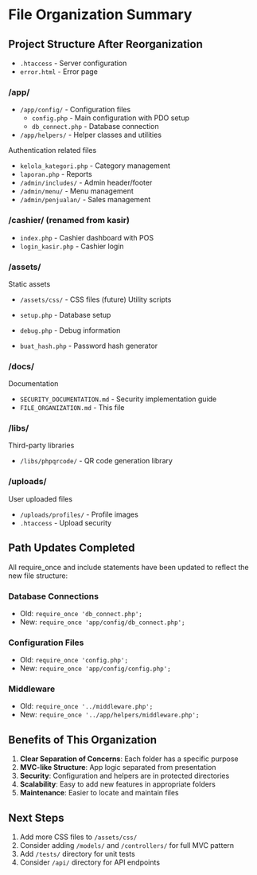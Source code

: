 # File Organization Summary

## Project Structure After Reorganization

- `.htaccess` - Server configuration
- `error.html` - Error page

### /app/

- `/app/config/` - Configuration files
  - `config.php` - Main configuration with PDO setup
  - `db_connect.php` - Database connection
- `/app/helpers/` - Helper classes and utilities

Authentication related files

- `kelola_kategori.php` - Category management
- `laporan.php` - Reports
- `/admin/includes/` - Admin header/footer
- `/admin/menu/` - Menu management
- `/admin/penjualan/` - Sales management

### /cashier/ (renamed from kasir)

- `index.php` - Cashier dashboard with POS
- `login_kasir.php` - Cashier login

### /assets/

Static assets

- `/assets/css/` - CSS files (future)
  Utility scripts

- `setup.php` - Database setup
- `debug.php` - Debug information
- `buat_hash.php` - Password hash generator

### /docs/

Documentation

- `SECURITY_DOCUMENTATION.md` - Security implementation guide
- `FILE_ORGANIZATION.md` - This file

### /libs/

Third-party libraries

- `/libs/phpqrcode/` - QR code generation library

### /uploads/

User uploaded files

- `/uploads/profiles/` - Profile images
- `.htaccess` - Upload security

## Path Updates Completed

All require_once and include statements have been updated to reflect the new file structure:

### Database Connections

- Old: `require_once 'db_connect.php';`
- New: `require_once 'app/config/db_connect.php';`

### Configuration Files

- Old: `require_once 'config.php';`
- New: `require_once 'app/config/config.php';`

### Middleware

- Old: `require_once '../middleware.php';`
- New: `require_once '../app/helpers/middleware.php';`

## Benefits of This Organization

1. **Clear Separation of Concerns**: Each folder has a specific purpose
2. **MVC-like Structure**: App logic separated from presentation
3. **Security**: Configuration and helpers are in protected directories
4. **Scalability**: Easy to add new features in appropriate folders
5. **Maintenance**: Easier to locate and maintain files

## Next Steps

1. Add more CSS files to `/assets/css/`
2. Consider adding `/models/` and `/controllers/` for full MVC pattern
3. Add `/tests/` directory for unit tests
4. Consider `/api/` directory for API endpoints
